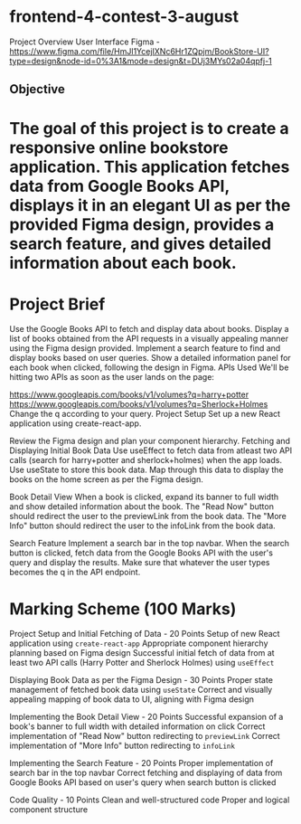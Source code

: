 # frontend-4-contest-3-august

Project Overview
User Interface
Figma - https://www.figma.com/file/HmJl1YcejIXNc6Hr1ZQpjm/BookStore-UI?type=design&node-id=0%3A1&mode=design&t=DUj3MYs02a04qpfj-1

## Objective
# The goal of this project is to create a responsive online bookstore application. This application fetches data from Google Books API, displays it in an elegant UI as per the provided Figma design, provides a search feature, and gives detailed information about each book.

# Project Brief
Use the Google Books API to fetch and display data about books.
Display a list of books obtained from the API requests in a visually appealing manner using the Figma design provided.
Implement a search feature to find and display books based on user queries.
Show a detailed information panel for each book when clicked, following the design in Figma.
APIs Used
We'll be hitting two APIs as soon as the user lands on the page:

https://www.googleapis.com/books/v1/volumes?q=harry+potter
https://www.googleapis.com/books/v1/volumes?q=Sherlock+Holmes
Change the q according to your query.
Project Setup Set up a new React application using create-react-app.

Review the Figma design and plan your component hierarchy.
Fetching and Displaying
Initial Book Data Use useEffect to fetch data from atleast two API calls (search for harry+potter and sherlock+holmes) when the app loads.
Use useState to store this book data.
Map through this data to display the books on the home screen as per the Figma design.

Book Detail View
When a book is clicked, expand its banner to full width and show detailed information about the book.
The "Read Now" button should redirect the user to the previewLink from the book data.
The "More Info" button should redirect the user to the infoLink from the book data.

Search Feature
Implement a search bar in the top navbar.
When the search button is clicked, fetch data from the Google Books API with the user's query and display the results. Make sure that whatever the user types becomes the q in the API endpoint.

# Marking Scheme (100 Marks)
Project Setup and Initial Fetching of Data - 20 Points
Setup of new React application using `create-react-app`
Appropriate component hierarchy planning based on Figma design
Successful initial fetch of data from at least two API calls (Harry Potter and Sherlock Holmes) using `useEffect`

Displaying Book Data as per the Figma Design - 30 Points
Proper state management of fetched book data using `useState`
Correct and visually appealing mapping of book data to UI, aligning with Figma design

Implementing the Book Detail View - 20 Points
Successful expansion of a book's banner to full width with detailed information on click
Correct implementation of "Read Now" button redirecting to `previewLink`
Correct implementation of "More Info" button redirecting to `infoLink`

Implementing the Search Feature - 20 Points
Proper implementation of search bar in the top navbar
Correct fetching and displaying of data from Google Books API based on user's query when search button is clicked

Code Quality - 10 Points
Clean and well-structured code
Proper and logical component structure
